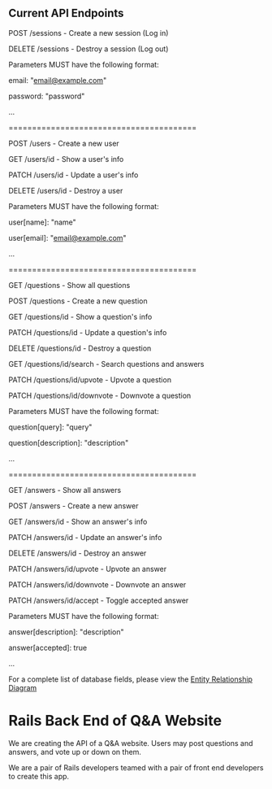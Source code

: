 ## Current API Endpoints

POST /sessions - Create a new session (Log in)

DELETE /sessions - Destroy a session (Log out)

Parameters MUST have the following format:

email: "email@example.com"

password: "password"

...

========================================

POST /users - Create a new user

GET /users/id - Show a user's info

PATCH /users/id - Update a user's info

DELETE /users/id - Destroy a user

Parameters MUST have the following format:

user[name]: "name"

user[email]: "email@example.com"

...

========================================

GET /questions - Show all questions

POST /questions - Create a new question

GET /questions/id - Show a question's info

PATCH /questions/id - Update a question's info

DELETE /questions/id - Destroy a question

GET /questions/id/search - Search questions and answers

PATCH /questions/id/upvote - Upvote a question

PATCH /questions/id/downvote - Downvote a question

Parameters MUST have the following format:

question[query]: "query"

question[description]: "description"

...

========================================

GET /answers - Show all answers

POST /answers - Create a new answer

GET /answers/id - Show an answer's info

PATCH /answers/id - Update an answer's info

DELETE /answers/id - Destroy an answer

PATCH /answers/id/upvote - Upvote an answer

PATCH /answers/id/downvote - Downvote an answer

PATCH /answers/id/accept - Toggle accepted answer

Parameters MUST have the following format:

answer[description]: "description"

answer[accepted]: true

...

For a complete list of database fields, please view the [Entity Relationship Diagram](https://www.lucidchart.com/publicSegments/view/156cdd3c-a8a2-4869-bd2f-04afb94d2978/image.png)

# Rails Back End of Q&A Website

We are creating the API of a Q&A website. Users may post questions and answers, and vote up or down on them.

We are a pair of Rails developers teamed with a pair of front end developers to create this app.
